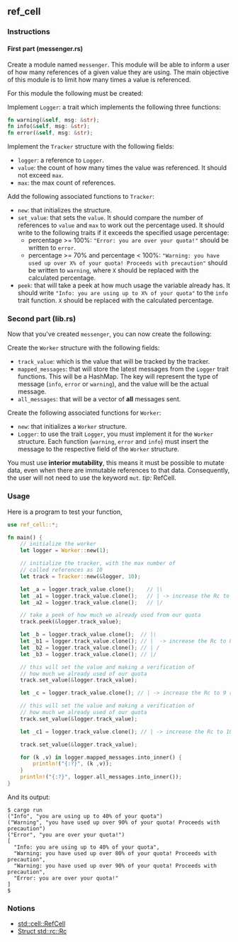## ref_cell

### Instructions

#### First part (messenger.rs)

Create a module named `messenger`. This module will be able to inform a user of how many references of a given value they are using.
The main objective of this module is to limit how many times a value is referenced.

For this module the following must be created:

Implement `Logger`: a trait which implements the following three functions:

```rust
fn warning(&self, msg: &str);
fn info(&self, msg: &str);
fn error(&self, msg: &str);
```

Implement the `Tracker` structure with the following fields:

- `logger`: a reference to `Logger`.
- `value`: the count of how many times the value was referenced. It should not exceed `max`.
- `max`: the max count of references.

Add the following associated functions to `Tracker`:

- `new`: that initializes the structure.
- `set_value`: that sets the `value`. It should compare the number of references to `value` and `max` to work out the percentage used. It should write to the following traits if it exceeds the specified usage percentage:
  - percentage >= 100%: `"Error: you are over your quota!"` should be written to `error`.
  - percentage >= 70% and percentage < 100%: `"Warning: you have used up over X% of your quota! Proceeds with precaution"` should be written to `warning`, where `X` should be replaced with the calculated percentage.
- `peek`: that will take a peek at how much usage the variable already has. It should write `"Info: you are using up to X% of your quota"` to the `info` trait function. `X` should be replaced with the calculated percentage.

### Second part (lib.rs)

Now that you've created `messenger`, you can now create the following:

Create the `Worker` structure with the following fields:

- `track_value`: which is the value that will be tracked by the tracker.
- `mapped_messages`: that will store the latest messages from the `Logger` trait functions. This will be a HashMap. The key will represent the type of message (`info`, `error` or `warning`), and the value will be the actual message.
- `all_messages`: that will be a vector of **all** messages sent.

Create the following associated functions for `Worker`:

- `new`: that initializes a `Worker` structure.
- `Logger`: to use the trait `Logger`, you must implement it for the `Worker` structure. Each function (`warning`, `error` and `info`) must insert the message to the respective field of the `Worker` structure.

You must use **interior mutability**, this means it must be possible to mutate data, even when there are immutable references to that data. Consequently, the user will not need to use the keyword `mut`. _tip:_ RefCell.

### Usage

Here is a program to test your function,

```rust
use ref_cell::*;

fn main() {
    // initialize the worker
    let logger = Worker::new(1);

    // initialize the tracker, with the max number of
    // called references as 10
    let track = Tracker::new(&logger, 10);

    let _a = logger.track_value.clone();    // |\
    let _a1 = logger.track_value.clone();   // | -> increase the Rc to 4 references
    let _a2 = logger.track_value.clone();   // |/

    // take a peek of how much we already used from our quota
    track.peek(&logger.track_value);

    let _b = logger.track_value.clone();  // |\
    let _b1 = logger.track_value.clone(); // |  -> increase the Rc to 8 references
    let _b2 = logger.track_value.clone(); // | /
    let _b3 = logger.track_value.clone(); // |/

    // this will set the value and making a verification of
    // how much we already used of our quota
    track.set_value(&logger.track_value);

    let _c = logger.track_value.clone(); // | -> increase the Rc to 9 references

    // this will set the value and making a verification of
    // how much we already used of our quota
    track.set_value(&logger.track_value);

    let _c1 = logger.track_value.clone(); // | -> increase the Rc to 10 references, this will be the limit

    track.set_value(&logger.track_value);

    for (k ,v) in logger.mapped_messages.into_inner() {
        println!("{:?}", (k ,v));
    }
    println!("{:?}", logger.all_messages.into_inner());
}
```

And its output:

```console
$ cargo run
("Info", "you are using up to 40% of your quota")
("Warning", "you have used up over 90% of your quota! Proceeds with precaution")
("Error", "you are over your quota!")
[
  "Info: you are using up to 40% of your quota",
  "Warning: you have used up over 80% of your quota! Proceeds with precaution",
  "Warning: you have used up over 90% of your quota! Proceeds with precaution",
  "Error: you are over your quota!"
]
$
```

### Notions

- [std::cell::RefCell](https://doc.rust-lang.org/std/cell/struct.RefCell.html)
- [Struct std::rc::Rc](https://doc.rust-lang.org/std/rc/struct.Rc.html)
